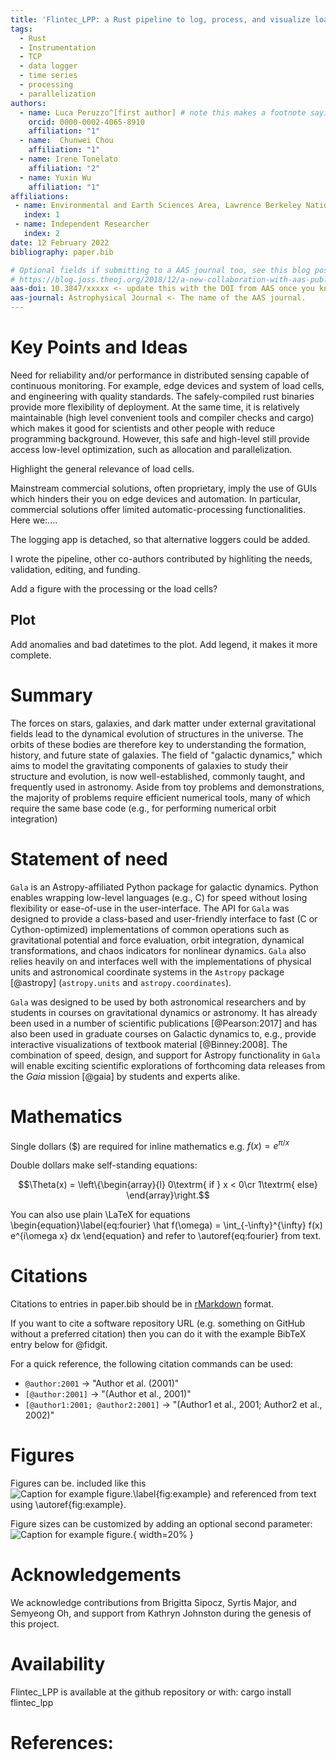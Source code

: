 ```yaml
---
title: 'Flintec_LPP: a Rust pipeline to log, process, and visualize load time series'
tags:
  - Rust
  - Instrumentation
  - TCP
  - data logger
  - time series
  - processing
  - parallelization
authors:
  - name: Luca Peruzzo^[first author] # note this makes a footnote saying 'co-first author'
    orcid: 0000-0002-4065-8910
    affiliation: "1"
  - name:  Chunwei Chou
    affiliation: "1"
  - name: Irene Tonelato
    affiliation: "2"
  - name: Yuxin Wu
    affiliation: "1"
affiliations:
 - name: Environmental and Earth Sciences Area, Lawrence Berkeley National Laboratory, Berkeley, California.
   index: 1
 - name: Independent Researcher
   index: 2
date: 12 February 2022
bibliography: paper.bib

# Optional fields if submitting to a AAS journal too, see this blog post:
# https://blog.joss.theoj.org/2018/12/a-new-collaboration-with-aas-publishing
aas-doi: 10.3847/xxxxx <- update this with the DOI from AAS once you know it.
aas-journal: Astrophysical Journal <- The name of the AAS journal.
---
```


# Key Points and Ideas
Need for reliability and/or performance in distributed sensing capable of continuous monitoring.
For example, edge devices and system of load cells, and engineering with quality standards.
The safely-compiled rust binaries provide more flexibility of deployment.
At the same time, it is relatively maintainable (high level convenient tools and compiler checks and cargo)
which makes it good for scientists and other people with reduce programming background.
However, this safe and high-level still provide access low-level optimization, such as allocation and parallelization.

Highlight the general relevance of load cells.

Mainstream commercial solutions, often proprietary, imply the use of GUIs which hinders their you on edge devices and automation.
In particular, commercial solutions offer limited automatic-processing functionalities.
Here we:....

The logging app is detached, so that alternative loggers could be added.

I wrote the pipeline, other co-authors contributed by highliting the needs, validation, editing, and funding.

Add a figure with the processing or the load cells?

## Plot
Add anomalies and bad datetimes to the plot.
Add legend, it makes it more complete.


# Summary

The forces on stars, galaxies, and dark matter under external gravitational
fields lead to the dynamical evolution of structures in the universe. The orbits
of these bodies are therefore key to understanding the formation, history, and
future state of galaxies. The field of "galactic dynamics," which aims to model
the gravitating components of galaxies to study their structure and evolution,
is now well-established, commonly taught, and frequently used in astronomy.
Aside from toy problems and demonstrations, the majority of problems require
efficient numerical tools, many of which require the same base code (e.g., for
performing numerical orbit integration)

# Statement of need

`Gala` is an Astropy-affiliated Python package for galactic dynamics. Python
enables wrapping low-level languages (e.g., C) for speed without losing
flexibility or ease-of-use in the user-interface. The API for `Gala` was
designed to provide a class-based and user-friendly interface to fast (C or
Cython-optimized) implementations of common operations such as gravitational
potential and force evaluation, orbit integration, dynamical transformations,
and chaos indicators for nonlinear dynamics. `Gala` also relies heavily on and
interfaces well with the implementations of physical units and astronomical
coordinate systems in the `Astropy` package [@astropy] (`astropy.units` and
`astropy.coordinates`).

`Gala` was designed to be used by both astronomical researchers and by
students in courses on gravitational dynamics or astronomy. It has already been
used in a number of scientific publications [@Pearson:2017] and has also been
used in graduate courses on Galactic dynamics to, e.g., provide interactive
visualizations of textbook material [@Binney:2008]. The combination of speed,
design, and support for Astropy functionality in `Gala` will enable exciting
scientific explorations of forthcoming data releases from the *Gaia* mission
[@gaia] by students and experts alike.

# Mathematics

Single dollars ($) are required for inline mathematics e.g. $f(x) = e^{\pi/x}$

Double dollars make self-standing equations:

$$\Theta(x) = \left\{\begin{array}{l}
0\textrm{ if } x < 0\cr
1\textrm{ else}
\end{array}\right.$$

You can also use plain \LaTeX for equations
\begin{equation}\label{eq:fourier}
\hat f(\omega) = \int_{-\infty}^{\infty} f(x) e^{i\omega x} dx
\end{equation}
and refer to \autoref{eq:fourier} from text.

# Citations

Citations to entries in paper.bib should be in
[rMarkdown](http://rmarkdown.rstudio.com/authoring_bibliographies_and_citations.html)
format.

If you want to cite a software repository URL (e.g. something on GitHub without a preferred
citation) then you can do it with the example BibTeX entry below for @fidgit.

For a quick reference, the following citation commands can be used:
- `@author:2001`  ->  "Author et al. (2001)"
- `[@author:2001]` -> "(Author et al., 2001)"
- `[@author1:2001; @author2:2001]` -> "(Author1 et al., 2001; Author2 et al., 2002)"

# Figures

Figures can be. included like this
![Caption for example figure.\label{fig:example}](figure.png)
and referenced from text using \autoref{fig:example}.

Figure sizes can be customized by adding an optional second parameter:
![Caption for example figure.](figure.png){ width=20% }

# Acknowledgements

We acknowledge contributions from Brigitta Sipocz, Syrtis Major, and Semyeong
Oh, and support from Kathryn Johnston during the genesis of this project.

# Availability
Flintec_LPP is available at the github repository or with: cargo install flintec_lpp

# References:
